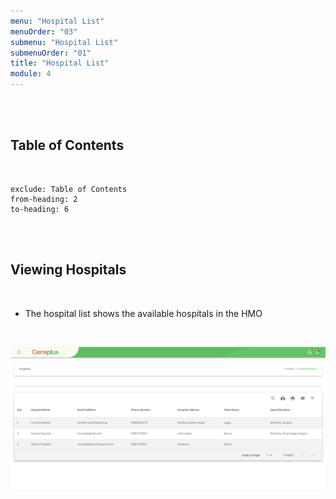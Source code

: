 ```yaml
---
menu: "Hospital List"
menuOrder: "03"
submenu: "Hospital List"
submenuOrder: "01"
title: "Hospital List"
module: 4
---
```


<br />
<br />

## Table of Contents

<br />

```toc
exclude: Table of Contents
from-heading: 2
to-heading: 6
```

<br />
<br />

## Viewing Hospitals

<br />

- The hospital list shows the available hospitals in the HMO

<br />

![Careplus Enrollee Hospitals](/images/CareplusEnrolleeHospitals.png "Enrollee Hospitals")

<br />

<!-- * Click on **Sign Up As a Content Creator** button to direct you to Sign Up page


<br />

![alt text](/images/ContentCreatorSignUp.png "Title")

<br />

 * Enter Email address
 * Click on **Verify** button to send activation link to your email


<br />

![alt text](/images/ContentProviderbtn.png "Title")

<br />

* A mail has been sent to your mail for account activation

<br />

![alt text](/images/ConfirmMail.png "Title")

<br />

* Click on the **Activate** button to activate account

<br />

![alt text](/images/EmailActivate.png "Title")

<br />

* Enter User First Name and Surname

<br />

 ![alt text](/images/ContentCreatorSignupform.png "Title")

<br />

* Enter new password, retype new password
* Click on Agree to terms and conditions
* Click on <b>SignUp</b> button to direct User to Content Creator Page
 -->
